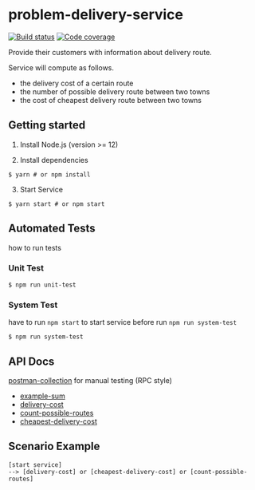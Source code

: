 # problem-delivery-service

[![Build status][travis-svg]][travis]
[![Code coverage][codecov-svg]][codecov]

[travis]: https://travis-ci.org/zugarzeeker/problem-delivery-service
[travis-svg]: https://img.shields.io/travis/zugarzeeker/problem-delivery-service.svg?style=flat
[npm]: https://www.npmjs.com/package/problem-delivery-service
[npm-svg]: https://img.shields.io/npm/v/problem-delivery-service.svg?style=flat
[codecov]: https://codecov.io/gh/zugarzeeker/problem-delivery-service/src/master/README.md
[codecov-svg]: https://img.shields.io/codecov/c/github/zugarzeeker/problem-delivery-service.svg

Provide their customers with information about delivery route.

Service will compute as follows.

- the delivery cost of a certain route
- the number of possible delivery route between two towns
- the cost of cheapest delivery route between two towns

## Getting started

1. Install Node.js (version >= 12)

2. Install dependencies

```
$ yarn # or npm install
```

3. Start Service

```
$ yarn start # or npm start
```

## Automated Tests

how to run tests

### Unit Test

```
$ npm run unit-test
```

### System Test

have to run `npm start` to start service before run `npm run system-test`

```
$ npm run system-test
```

## API Docs

[postman-collection](./problem-delivery-service.postman_collection.json) for
manual testing (RPC style)

- [example-sum](./docs/example-sum.md)
- [delivery-cost](./docs/delivery-cost.md)
- [count-possible-routes](./docs/count-possible-routes.md)
- [cheapest-delivery-cost](./docs/cheapest-delivery-cost.md)

## Scenario Example

```
[start service]
--> [delivery-cost] or [cheapest-delivery-cost] or [count-possible-routes]
```
